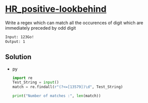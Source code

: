 # [HR_positive-lookbehind](https://www.hackerrank.com/challenges/positive-lookbehind)

Write a regex which can match all the occurences of digit which are immediately preceded by odd digit

```txt
Input: 123Go!
Output: 1
```

## Solution

* py

  ```py
  import re
  Test_String = input()
  match = re.findall(r"(?<=[13579])\d", Test_String)

  print("Number of matches :", len(match))
  ```
